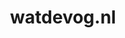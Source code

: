 ---
layout: post
title:  "watdevog.nl"
internal_url:  "/dutchgov/watdevog.nl.html"
categories: dutchgov
---